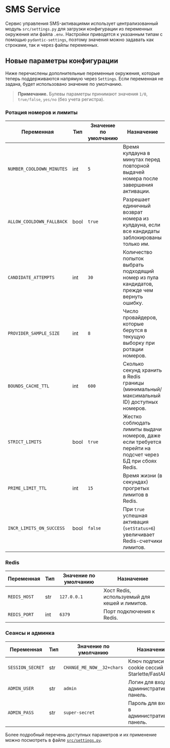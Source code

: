 # SMS Service

Сервис управления SMS-активациями использует централизованный модуль `src/settings.py` для
загрузки конфигурации из переменных окружения или файла `.env`.  Настройки приводятся к
указанным типам с помощью `pydantic-settings`, поэтому значения можно задавать как строками,
так и через файлы переменных.

## Новые параметры конфигурации

Ниже перечислены дополнительные переменные окружения, которые теперь поддерживаются
напрямую через `Settings`.  Если переменная не задана, будет использовано значение по
умолчанию.

> **Примечание.** Булевы параметры принимают значения `1/0`, `true/false`, `yes/no` (без
> учета регистра).

### Ротация номеров и лимиты

| Переменная | Тип | Значение по умолчанию | Назначение |
| --- | --- | --- | --- |
| `NUMBER_COOLDOWN_MINUTES` | int | `5` | Время кулдауна в минутах перед повторной выдачей номера после завершения активации. |
| `ALLOW_COOLDOWN_FALLBACK` | bool | `true` | Разрешает единичный возврат номера из кулдауна, если все кандидаты заблокированы только им. |
| `CANDIDATE_ATTEMPTS` | int | `30` | Количество попыток выбрать подходящий номер из пула кандидатов, прежде чем вернуть ошибку. |
| `PROVIDER_SAMPLE_SIZE` | int | `8` | Число провайдеров, которые берутся в текущую выборку при ротации номеров. |
| `BOUNDS_CACHE_TTL` | int | `600` | Сколько секунд хранить в Redis границы (минимальный/максимальный ID) доступных номеров. |
| `STRICT_LIMITS` | bool | `true` | Жестко соблюдать лимиты выдачи номеров, даже если требуется перейти на подсчет через БД при сбоях Redis. |
| `PRIME_LIMIT_TTL` | int | `15` | Время жизни (в секундах) прогретых лимитов в Redis. |
| `INCR_LIMITS_ON_SUCCESS` | bool | `false` | При `true` успешная активация (`setStatus=6`) увеличивает Redis-счетчики лимитов. |

### Redis

| Переменная | Тип | Значение по умолчанию | Назначение |
| --- | --- | --- | --- |
| `REDIS_HOST` | str | `127.0.0.1` | Хост Redis, используемый для кешей и лимитов. |
| `REDIS_PORT` | int | `6379` | Порт подключения к Redis. |

### Сеансы и админка

| Переменная | Тип | Значение по умолчанию | Назначение |
| --- | --- | --- | --- |
| `SESSION_SECRET` | str | `CHANGE_ME_NOW__32+chars` | Ключ подписи cookie сессий Starlette/FastAPI. |
| `ADMIN_USER` | str | `admin` | Логин для входа в административную панель. |
| `ADMIN_PASS` | str | `super-secret` | Пароль для входа в административную панель. |

Более подробный перечень доступных параметров и их применение можно посмотреть в файле
[`src/settings.py`](src/settings.py).
